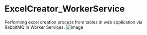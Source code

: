 # ExcelCreator_WorkerService
Performing excel creation process from tables in web application via RabbitMQ in Worker Services.
![image](https://user-images.githubusercontent.com/73352908/230746992-1731f237-07be-43a9-814e-57eefaa7de73.png)
